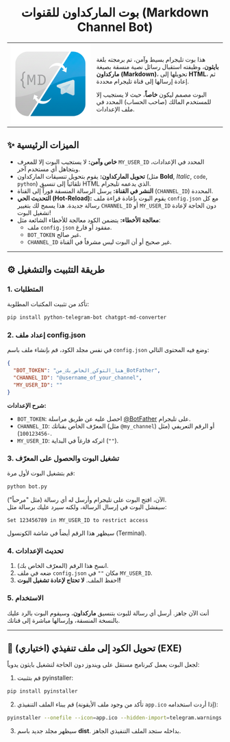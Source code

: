 <h1 align="center">بوت الماركداون للقنوات (Markdown Channel Bot)</h1>

<table>
<tr>
<td width="40%" align="center">
  <img src="https://github.com/crrrowz/MD-Sofrware/blob/main/README/app.png?raw=true" width="300" />
</td>
<td width="60%" valign="middle">

هذا بوت تليجرام بسيط وآمن، تم برمجته بلغة **بايثون**، وظيفته استقبال رسائل نصية منسقة بصيغة **ماركداون (Markdown)**، تحويلها إلى **HTML**، ثم إعادة إرسالها إلى قناة تليجرام محددة.  

البوت مصمم ليكون **خاصاً**، حيث لا يستجيب إلا للمستخدم المالك (صاحب الحساب) المحدد في ملف الإعدادات.

</td>
</tr>
</table>


## ✨ الميزات الرئيسية

- **خاص وآمن:** لا يستجيب البوت إلا للمعرف `MY_USER_ID` المحدد في الإعدادات، ويتجاهل أي مستخدم آخر.  
- **تحويل الماركداون:** يقوم بتحويل تنسيقات الماركداون (مثل **Bold**, *Italic*, `code`, ```python```) تلقائياً إلى تنسيق HTML الذي يدعمه تليجرام.  
- **النشر في القناة:** يرسل الرسالة المنسقة فوراً إلى القناة (`CHANNEL_ID`) المحددة.  
- **التحديث الحي (Hot-Reload):** يقوم البوت بإعادة قراءة ملف `config.json` مع كل رسالة جديدة. هذا يسمح لك بتغيير `CHANNEL_ID` أو `MY_USER_ID` دون الحاجة لإعادة تشغيل البوت!  
- **معالجة الأخطاء:** يتضمن الكود معالجة للأخطاء الشائعة مثل:
  - ملف `config.json` مفقود أو فارغ.  
  - `BOT_TOKEN` غير صالح.  
  - `CHANNEL_ID` غير صحيح أو أن البوت ليس مشرفاً في القناة.  

---

## ⚙️ طريقة التثبيت والتشغيل

### 1. المتطلبات

تأكد من تثبيت المكتبات المطلوبة:

```bash
pip install python-telegram-bot chatgpt-md-converter
```

### 2. إعداد ملف config.json

في نفس مجلد الكود، قم بإنشاء ملف باسم `config.json` وضع فيه المحتوى التالي:

```json
{
  "BOT_TOKEN": "هنا_التوكن_الخاص_بك_من_BotFather",
  "CHANNEL_ID": "@username_of_your_channel",
  "MY_USER_ID": ""
}
```

**شرح الإعدادات:**  
- `BOT_TOKEN`: احصل عليه عن طريق مراسلة [@BotFather](https://t.me/BotFather) على تليجرام.  
- `CHANNEL_ID`: المعرّف الخاص بقناتك (مثل `@my_channel`) أو الرقم التعريفي (مثل `-100123456`).  
- `MY_USER_ID`: اتركه فارغاً في البداية (`""`).  

### 3. تشغيل البوت والحصول على المعرّف

قم بتشغيل البوت لأول مرة:

```bash
python bot.py
```

الآن، افتح البوت على تليجرام وأرسل له أي رسالة (مثل "مرحباً").  
سيفشل البوت في إرسال الرسالة، ولكنه سيرد عليك برسالة مثل:

```
Set 123456789 in MY_USER_ID to restrict access
```

سيظهر هذا الرقم أيضاً في شاشة الكونسول (Terminal).

### 4. تحديث الإعدادات

1. انسخ هذا الرقم (المعرّف الخاص بك).  
2. ضعه في ملف `config.json` مكان `""` في `MY_USER_ID`.  
3. احفظ الملف. **لا تحتاج لإعادة تشغيل البوت!**  

### 5. الاستخدام

أنت الآن جاهز. أرسل أي رسالة للبوت بتنسيق **ماركداون**، وسيقوم البوت بالرد عليك بالنسخة المنسقة، وإرسالها مباشرة إلى قناتك.

---

## 🧩 (اختياري) تحويل الكود إلى ملف تنفيذي (EXE)

لجعل البوت يعمل كبرنامج مستقل على ويندوز دون الحاجة لتشغيل بايثون يدوياً:

1. قم بتثبيت pyinstaller:

```bash
pip install pyinstaller
```

2. قم ببناء الملف التنفيذي (تأكد من وجود ملف الأيقونة `app.ico` إذا أردت استخدامه):

```bash
pyinstaller --onefile --icon=app.ico --hidden-import=telegram.warnings bot.py
```

3. سيظهر مجلد جديد باسم **dist**. بداخله ستجد الملف التنفيذي الجاهز.

